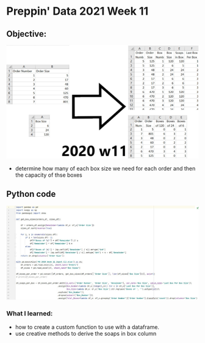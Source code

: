 # Preppin' Data 2021 Week 11

## Objective:
<img src='2020 w11.jpg?raw=true' alt="Python code for bonus charts">

* determine how many of each box size we need for each order and then the capacity of thse boxes

## Python code
<a href="solution.py">
<img src='code snippit.jpg?raw=true' alt="Python code">
</a>

### What I learned:
* how to create a custom function to use with a dataframe.
* use creative methods to derive the soaps in box column

